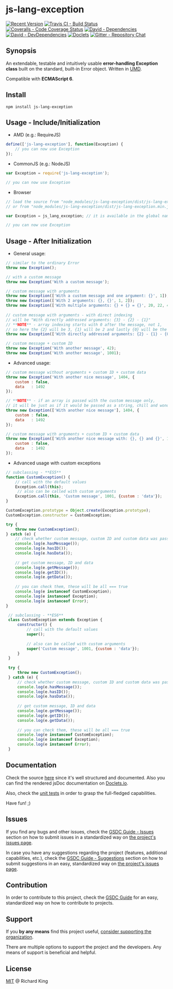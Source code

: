 # js-lang-exception

[![Recent Version][npm-badge]][npm-url]
[![Travis CI - Build Status][travis-badge]][travis-url]
[![Coveralls - Code Coverage Status][cov-badge]][cov-url]
[![David - Dependencies][dep-badge]][dep-url]
[![David - DevDependencies][dev-dep-badge]][dev-dep-url]
[![Doclets][doclets-badge]][doclets-url]
[![Gitter - Repository Chat][chat-badge]][chat-url]

## Synopsis

An extendable, testable and intuitively usable **error-handling Exception class** built on the standard, 
built-in Error object. Written in [UMD][umd-link].

Compatible with **ECMAScript 6**.

## Install

```
npm install js-lang-exception
```

## Usage - Include/Initialization

 - AMD (e.g.: RequireJS)
 
 ```javascript
 define(['js-lang-exception'], function(Exception) {        
     // you can now use Exception
 });
 ```
 
 - CommonJS (e.g.: NodeJS)
 
 ```javascript
 var Exception = require('js-lang-exception');
 
 // you can now use Exception
  ```
 
 - Browser
 
 ```javascript
 // load the source from "node_modules/js-lang-exception/dist/js-lang-exception.js" - for development
 // or from "node_modules/js-lang-exception/dist/js-lang-exception.min.js" - for production
 
 var Exception = js_lang_exception; // it is available in the global namespace
 
 // you can now use Exception
  ```
 
## Usage - After Initialization

 - General usage:
 
 ```javascript
 // similar to the ordinary Error
 throw new Exception();
 
 // with a custom message
 throw new Exception('With a custom message');
 
 // custom message with arguments
 throw new Exception(['With a custom message and one argument: {}', 1]);
 throw new Exception(['With 2 arguments: {}, {}', 1, 2]);
 throw new Exception(['With multiple arguments: {} + {} = {}', 20, 22, 42]);
  
 // custom message with arguments - with direct indexing
 // will be "With directly addressed arguments: {3} - {2} - {1}"
 // **NOTE** - array indexing starts with 0 after the message, not 1,
 // so here the {2} will be 3, {1} will be 2 and lastly {0} will be the number 1 from the array 
 throw new Exception(['With directly addressed arguments: {2} - {1} - {0}', 1, 2, 3]);
 
 // custom message + custom ID
 throw new Exception('With another message', 42);
 throw new Exception('With another message', 1001);
 ```
 
 - Advanced usage:
 
 ```javascript
 // custom message without arguments + custom ID + custom data
 throw new Exception('With another nice message', 1404, {
     custom : false,
     data   : 1492
 });
 
 // **NOTE** - if an array is passed with the custom message only,
 // it will be just as if it would be passed as a string, chill and wonder ;)
 throw new Exception(['With another nice message'], 1404, {
     custom : false,
     data   : 1492
 });
 
 // custom message with arguments + custom ID + custom data
 throw new Exception(['With another nice message with: {}, {} and {}', 1, 2, 3], 1404, {
     custom : false,
     data   : 1492
 });
 ```
 
 - Advanced usage with custom exceptions
 
 ```javascript
 // subclassing - **ES5**
 function CustomException() {
     // call with the default values
     Exception.call(this);
      // also can be called with custom arguments
     Exception.call(this, 'Custom message', 1001, {custom : 'data'});
 }
 
 CustomException.prototype = Object.create(Exception.prototype);
 CustomException.constructor = CustomException;
 
 try {
     throw new CustomException();
 } catch (e) {
     // check whether custom message, custom ID and custom data was passed
     console.log(e.hasMessage());
     console.log(e.hasID());
     console.log(e.hasData());
     
     // get custom message, ID and data
     console.log(e.getMessage());
     console.log(e.getID());
     console.log(e.getData());
     
     // you can check them, these will be all === true
     console.log(e instanceof CustomException);
     console.log(e instanceof Exception);
     console.log(e instanceof Error);
 }
 ```
 
 ```javascript
  // subclassing - **ES6**
  class CustomException extends Exception {
      constructor() {
          // call with the default values
          super();
  
          // also can be called with custom arguments
          super('Custom message', 1001, {custom : 'data'});
      }
  }
  
  try {
      throw new CustomException();
  } catch (e) {
      // check whether custom message, custom ID and custom data was passed
      console.log(e.hasMessage());
      console.log(e.hasID());
      console.log(e.hasData());
      
      // get custom message, ID and data
      console.log(e.getMessage());
      console.log(e.getID());
      console.log(e.getData());
      
      // you can check them, these will be all === true
      console.log(e instanceof CustomException);
      console.log(e instanceof Exception);
      console.log(e instanceof Error);
  }
  ```

## Documentation

Check the source 
[here](https://github.com/jsopenstd/js-lang-exception/blob/master/src/js-lang-exception.js)
since it's well structured and documented. Also you can find the rendered jsDoc documentation on 
[Doclets.io](https://doclets.io/jsopenstd/js-lang-exception/master). 

Also, check the [unit tests](https://github.com/jsopenstd/js-lang-exception/blob/master/tests/tests.js) 
in order to grasp the full-fledged capabilities.

Have fun! ;)

## Issues

If you find any bugs and other issues, check the
[GSDC Guide - Issues](https://github.com/openstd/general-software-development-contribution-guide#issues)
section on how to submit issues in a standardized way on
[the project's issues page](https://github.com/jsopenstd/js-lang-exception/issues).

In case you have any suggestions regarding the project (features, additional capabilities, etc.), check the
[GSDC Guide - Suggestions](https://github.com/openstd/general-software-development-contribution-guide#suggestions)
section on how to submit suggestions in an easy, standardized way on
[the project's issues page](https://github.com/jsopenstd/js-lang-exception/issues).

## Contribution

In order to contribute to this project, check the
[GSDC Guide](https://github.com/openstd/general-software-development-contribution-guide)
for an easy, standardized way on how to contribute to projects.

## Support

If you **by any means** find this project useful,
[consider supporting the organization](https://github.com/jsopenstd/jsopenstd/blob/master/support.md).

There are multiple options to support the project and the developers.
Any means of support is beneficial and helpful.

## License

[MIT](license.md) @ Richard King

[npm-badge]:     https://img.shields.io/npm/v/js-lang-exception.svg
[npm-url]:       https://www.npmjs.com/package/js-lang-exception

[travis-badge]:  https://travis-ci.org/jsopenstd/js-lang-exception.svg?branch=master
[travis-url]:    https://travis-ci.org/jsopenstd/js-lang-exception

[cov-badge]:     https://coveralls.io/repos/github/jsopenstd/js-lang-exception/badge.svg?branch=master
[cov-url]:       https://coveralls.io/github/jsopenstd/js-lang-exception

[dep-badge]:     https://david-dm.org/jsopenstd/js-lang-exception.svg
[dep-url]:       https://david-dm.org/jsopenstd/js-lang-exception

[dev-dep-badge]: https://david-dm.org/jsopenstd/js-lang-exception/dev-status.svg
[dev-dep-url]:   https://david-dm.org/jsopenstd/js-lang-exception#info=devDependencies

[doclets-badge]: https://img.shields.io/badge/style-on_doclets-brightgreen.svg?style=flat-square&label=docs
[doclets-url]:   https://doclets.io/jsopenstd/js-lang-exception/master   

[chat-badge]:    https://badges.gitter.im/jsopenstd/js-lang-exception.svg
[chat-url]:      https://gitter.im/jsopenstd/js-lang-exception?utm_source=badge&utm_medium=badge&utm_campaign=pr-badge

[partial-link]:  https://github.com/jsopenstd/jsopenstd/blob/master/readme.md#partial 
[umd-link]:      https://github.com/jsopenstd/jsopenstd/blob/master/readme.md#umd 

